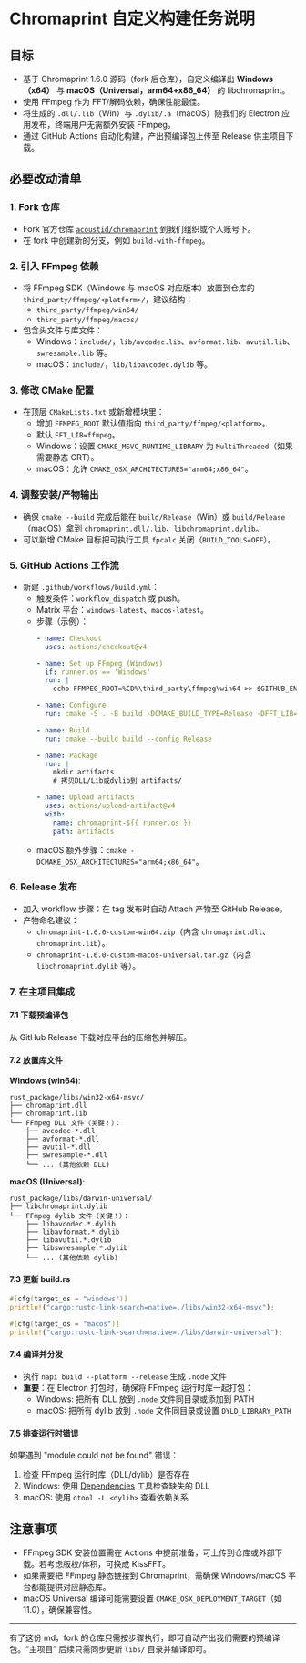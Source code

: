 # Chromaprint 自定义构建任务说明

## 目标
- 基于 Chromaprint 1.6.0 源码（fork 后仓库），自定义编译出 **Windows（x64）** 与 **macOS（Universal，arm64+x86_64）** 的 libchromaprint。
- 使用 FFmpeg 作为 FFT/解码依赖，确保性能最佳。
- 将生成的 `.dll/.lib`（Win）与 `.dylib/.a`（macOS）随我们的 Electron 应用发布，终端用户无需额外安装 FFmpeg。
- 通过 GitHub Actions 自动化构建，产出预编译包上传至 Release 供主项目下载。

## 必要改动清单

### 1. Fork 仓库
- Fork 官方仓库 [`acoustid/chromaprint`](https://github.com/acoustid/chromaprint) 到我们组织或个人账号下。
- 在 fork 中创建新的分支，例如 `build-with-ffmpeg`。

### 2. 引入 FFmpeg 依赖
- 将 FFmpeg SDK（Windows 与 macOS 对应版本）放置到仓库的 `third_party/ffmpeg/<platform>/`，建议结构：
  - `third_party/ffmpeg/win64/`
  - `third_party/ffmpeg/macos/`
- 包含头文件与库文件：
  - Windows：`include/`，`lib/avcodec.lib`、`avformat.lib`、`avutil.lib`、`swresample.lib` 等。
  - macOS：`include/`，`lib/libavcodec.dylib` 等。

### 3. 修改 CMake 配置
- 在顶层 `CMakeLists.txt` 或新增模块里：
  - 增加 `FFMPEG_ROOT` 默认值指向 `third_party/ffmpeg/<platform>`。
  - 默认 `FFT_LIB=ffmpeg`。
  - Windows：设置 `CMAKE_MSVC_RUNTIME_LIBRARY` 为 `MultiThreaded`（如果需要静态 CRT）。
  - macOS：允许 `CMAKE_OSX_ARCHITECTURES="arm64;x86_64"`。

### 4. 调整安装/产物输出
- 确保 `cmake --build` 完成后能在 `build/Release`（Win）或 `build/Release`（macOS）拿到 `chromaprint.dll/.lib`、`libchromaprint.dylib`。
- 可以新增 CMake 目标把可执行工具 `fpcalc` 关闭（`BUILD_TOOLS=OFF`）。

### 5. GitHub Actions 工作流
- 新建 `.github/workflows/build.yml`：
  - 触发条件：`workflow_dispatch` 或 push。
  - Matrix 平台：`windows-latest`、`macos-latest`。
  - 步骤（示例）：
    ```yaml
    - name: Checkout
      uses: actions/checkout@v4

    - name: Set up FFmpeg (Windows)
      if: runner.os == 'Windows'
      run: |
        echo FFMPEG_ROOT=%CD%\third_party\ffmpeg\win64 >> $GITHUB_ENV

    - name: Configure
      run: cmake -S . -B build -DCMAKE_BUILD_TYPE=Release -DFFT_LIB=ffmpeg

    - name: Build
      run: cmake --build build --config Release

    - name: Package
      run: |
        mkdir artifacts
        # 拷贝DLL/Lib或dylib到 artifacts/
    
    - name: Upload artifacts
      uses: actions/upload-artifact@v4
      with:
        name: chromaprint-${{ runner.os }}
        path: artifacts
    ```
  - macOS 额外步骤：`cmake -DCMAKE_OSX_ARCHITECTURES="arm64;x86_64"`。

### 6. Release 发布
- 加入 workflow 步骤：在 tag 发布时自动 Attach 产物至 GitHub Release。
- 产物命名建议：
  - `chromaprint-1.6.0-custom-win64.zip`（内含 `chromaprint.dll`、`chromaprint.lib`）。
  - `chromaprint-1.6.0-custom-macos-universal.tar.gz`（内含 `libchromaprint.dylib` 等）。

### 7. 在主项目集成

#### 7.1 下载预编译包
从 GitHub Release 下载对应平台的压缩包并解压。

#### 7.2 放置库文件
**Windows (win64)**:
```
rust_package/libs/win32-x64-msvc/
├── chromaprint.dll
├── chromaprint.lib
└── FFmpeg DLL 文件（关键！）：
    ├── avcodec-*.dll
    ├── avformat-*.dll
    ├── avutil-*.dll
    ├── swresample-*.dll
    └── ... (其他依赖 DLL)
```

**macOS (Universal)**:
```
rust_package/libs/darwin-universal/
├── libchromaprint.dylib
└── FFmpeg dylib 文件（关键！）：
    ├── libavcodec.*.dylib
    ├── libavformat.*.dylib
    ├── libavutil.*.dylib
    ├── libswresample.*.dylib
    └── ... (其他依赖 dylib)
```

#### 7.3 更新 build.rs
```rust
#[cfg(target_os = "windows")]
println!("cargo:rustc-link-search=native=./libs/win32-x64-msvc");

#[cfg(target_os = "macos")]
println!("cargo:rustc-link-search=native=./libs/darwin-universal");
```

#### 7.4 编译并分发
- 执行 `napi build --platform --release` 生成 `.node` 文件
- **重要**：在 Electron 打包时，确保将 FFmpeg 运行时库一起打包：
  - Windows: 把所有 DLL 放到 `.node` 文件同目录或添加到 PATH
  - macOS: 把所有 dylib 放到 `.node` 文件同目录或设置 `DYLD_LIBRARY_PATH`

#### 7.5 排查运行时错误
如果遇到 "module could not be found" 错误：
1. 检查 FFmpeg 运行时库（DLL/dylib）是否存在
2. Windows: 使用 [Dependencies](https://github.com/lucasg/Dependencies) 工具检查缺失的 DLL
3. macOS: 使用 `otool -L <dylib>` 查看依赖关系

## 注意事项
- FFmpeg SDK 安装位置需在 Actions 中提前准备，可上传到仓库或外部下载。若考虑版权/体积，可换成 KissFFT。
- 如果需要把 FFmpeg 静态链接到 Chromaprint，需确保 Windows/macOS 平台都能提供对应静态库。
- macOS Universal 编译可能需要设置 `CMAKE_OSX_DEPLOYMENT_TARGET`（如 11.0），确保兼容性。

---

有了这份 md，fork 的仓库只需按步骤执行，即可自动产出我们需要的预编译包。“主项目” 后续只需同步更新 `libs/` 目录并编译即可。


